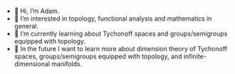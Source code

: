 - 👋 Hi, I’m Adam.
- 👀 I’m interested in topology, functional analysis and mathematics in general.
- 🌱 I’m currently learning about Tychonoff spaces and groups/semigroups equipped with topology.
- :snake: In the future I want to learn more about dimension theory of Tychonoff spaces, groups/semigroups equipped with topology, and infinite-dimensional manifolds.

<!---
Moniker1998/Moniker1998 is a ✨ special ✨ repository because its `README.md` (this file) appears on your GitHub profile.
You can click the Preview link to take a look at your changes.
--->
